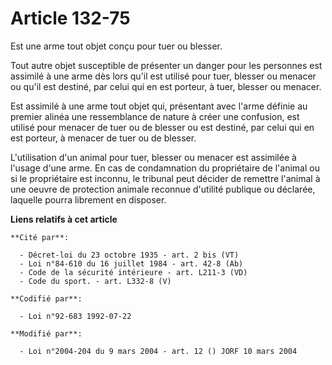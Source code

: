 # Article 132-75

Est une arme tout objet conçu pour tuer ou blesser.

Tout autre objet susceptible de présenter un danger pour les personnes est assimilé à une arme dès lors qu'il est utilisé
pour tuer, blesser ou menacer ou qu'il est destiné, par celui qui en est porteur, à tuer, blesser ou menacer.

Est assimilé à une arme tout objet qui, présentant avec l'arme définie au premier alinéa une ressemblance de nature à créer
une confusion, est utilisé pour menacer de tuer ou de blesser ou est destiné, par celui qui en est porteur, à menacer de tuer
ou de blesser.

L'utilisation d'un animal pour tuer, blesser ou menacer est assimilée à l'usage d'une arme. En cas de condamnation du
propriétaire de l'animal ou si le propriétaire est inconnu, le tribunal peut décider de remettre l'animal à une oeuvre de
protection animale reconnue d'utilité publique ou déclarée, laquelle pourra librement en disposer.

**Liens relatifs à cet article**

	**Cité par**:

	  - Décret-loi du 23 octobre 1935 - art. 2 bis (VT)
	  - Loi n°84-610 du 16 juillet 1984 - art. 42-8 (Ab)
	  - Code de la sécurité intérieure - art. L211-3 (VD)
	  - Code du sport. - art. L332-8 (V)

	**Codifié par**:

	  - Loi n°92-683 1992-07-22

	**Modifié par**:

	  - Loi n°2004-204 du 9 mars 2004 - art. 12 () JORF 10 mars 2004
